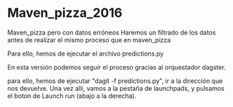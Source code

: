 # Maven_pizza_2016

Maven_pizza pero con datos erróneos
Haremos un filtrado de los datos antes de realizar el mismo proceso que en maven_pizza

Para ello, hemos de ejecutar el archivo predictions.py

En esta versión podemos seguir el proceso gracias al orquestador dagster.

para ello, hemos de ejecutar "dagit -f predictions.py", ir a la dirección que nos devuelve.
Una vez alli, vamos a la pestaña de launchpads, y pulsamos el boton de Launch run (abajo a la derecha).
